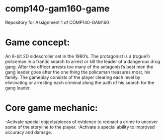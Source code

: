 # comp140-gam160-game
Repository for Assignment 1 of COMP140-GAM160

# Game concept:
An 8-bit 2D sidescroller set in the 1980’s. The protagonist is a (rogue?) policeman in a frantic search to arrest or kill the leader of a dangerous drug gang. After the officer arrests too many of the antagonist’s best men the gang leader goes after the one thing the policeman treasures most, his family. The gameplay consists of the player clearing each level by eliminating or arresting each criminal along the path of his search for the gang leader. 

# Core game mechanic:
-Activate special objects/pieces of evidence to reenact a crime to uncover some of the storyline to the player.
-Activate a special ability to improved accuracy and damage. 
